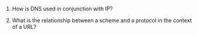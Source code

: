 1. How is DNS used in conjunction with IP?

2. What is the relationship between a scheme and a protocol in the context of a URL?